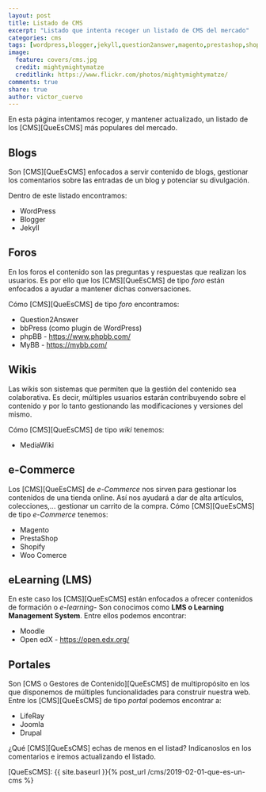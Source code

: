 ```yaml
---
layout: post
title: Listado de CMS
excerpt: "Listado que intenta recoger un listado de CMS del mercado"
categories: cms
tags: [wordpress,blogger,jekyll,question2answer,magento,prestashop,shopify,moodle,openedx,liferay,joomla,drupal]
image:
  feature: covers/cms.jpg
  credit: mightymightymatze
  creditlink: https://www.flickr.com/photos/mightymightymatze/
comments: true
share: true
author: victor_cuervo
---
```


En esta página intentamos recoger, y mantener actualizado, un listado de los [CMS][QueEsCMS] más populares del mercado.

## Blogs
Son [CMS][QueEsCMS] enfocados a servir contenido de blogs, gestionar los comentarios sobre las entradas de un blog y potenciar su divulgación.

Dentro de este listado encontramos:

* WordPress
* Blogger
* Jekyll

## Foros
En los foros el contenido son las preguntas y respuestas que realizan los usuarios. Es por ello que los [CMS][QueEsCMS] de tipo *foro* están enfocados a ayudar a mantener dichas conversaciones.

Cómo [CMS][QueEsCMS] de tipo *foro* encontramos:

* Question2Answer
* bbPress (como plugin de WordPress)
* phpBB - https://www.phpbb.com/
* MyBB - https://mybb.com/

## Wikis
Las wikis son sistemas que permiten que la gestión del contenido sea colaborativa. Es decir, múltiples usuarios estarán contribuyendo sobre el contenido y por lo tanto gestionando las modificaciones y versiones del mismo.

Cómo [CMS][QueEsCMS] de tipo *wiki* tenemos:

* MediaWiki

## e-Commerce
Los [CMS][QueEsCMS] de *e-Commerce* nos sirven para gestionar los contenidos de una tienda online. Así nos ayudará a dar de alta artículos, colecciones,... gestionar un carrito de la compra. Cómo [CMS][QueEsCMS] de tipo *e-Commerce* tenemos:

* Magento
* PrestaShop
* Shopify
* Woo Comerce

## eLearning (LMS)
En este caso los [CMS][QueEsCMS] están enfocados a ofrecer contenidos de formación o *e-learning*- Son conocimos como **LMS o Learning Management System**. Entre ellos podemos encontrar:

* Moodle
* Open edX - https://open.edx.org/

## Portales
Son [CMS o Gestores de Contenido][QueEsCMS] de multipropósito en los que disponemos de múltiples funcionalidades para construir nuestra web. Entre los [CMS][QueEsCMS] de tipo *portal* podemos encontrar a:

* LifeRay
* Joomla
* Drupal

¿Qué [CMS][QueEsCMS] echas de menos en el listad? Indícanoslos en los comentarios e iremos actualizando el listado.


[QueEsCMS]: {{ site.baseurl }}{% post_url /cms/2019-02-01-que-es-un-cms %}
